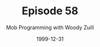 ---
layout: podcast
title: Episode 58 
number: 58
subtitle: Mob Programming with Woody Zuill
summary: 
date: 1999-12-31
location: https://dl.dropboxusercontent.com/s/e3a9nnw4und4bq0/Episode58.mp3?dl=0
size: 10,620,777
duration: 32:47
---
